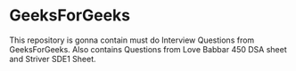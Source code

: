 # GeeksForGeeks
This repository is gonna contain must do Interview Questions from GeeksForGeeks.
Also contains Questions from Love Babbar 450 DSA sheet and Striver SDE1 Sheet.

